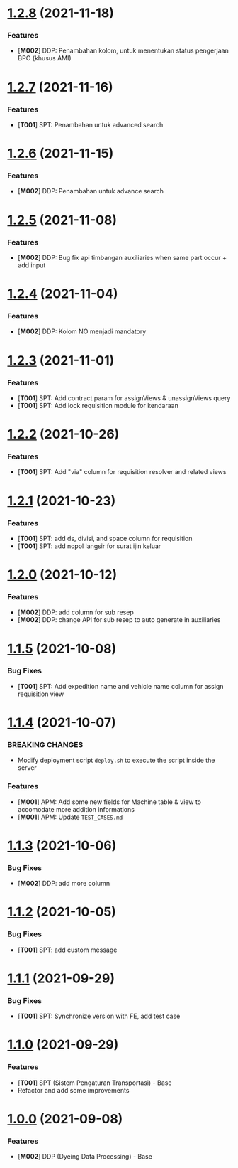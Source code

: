 <a name="1.2.8"></a>
# [1.2.8](https://gitlab.com/atjdev/ezio-api/-/merge_requests/61) (2021-11-18)

### Features

* [**M002**] DDP: Penambahan kolom, untuk menentukan status pengerjaan BPO (khusus AMI)

<a name="1.2.7"></a>
# [1.2.7](https://gitlab.com/atjdev/ezio-api/-/merge_requests/59) (2021-11-16)

### Features

* [**T001**] SPT: Penambahan untuk advanced search

<a name="1.2.6"></a>
# [1.2.6](https://gitlab.com/atjdev/ezio-api/-/merge_requests/57) (2021-11-15)

### Features

* [**M002**] DDP: Penambahan untuk advance search

<a name="1.2.5"></a>
# [1.2.5](https://gitlab.com/atjdev/ezio-api/-/merge_requests/55) (2021-11-08)

### Features

* [**M002**] DDP: Bug fix api timbangan auxiliaries when same part occur + add input

<a name="1.2.4"></a>
# [1.2.4](https://gitlab.com/atjdev/ezio-api/-/merge_requests/53) (2021-11-04)

### Features

* [**M002**] DDP: Kolom NO menjadi mandatory


<a name="1.2.3"></a>
# [1.2.3](https://gitlab.com/atjdev/ezio-api/-/merge_requests/51) (2021-11-01)

### Features

* [**T001**] SPT: Add contract param for assignViews & unassignViews query
* [**T001**] SPT: Add lock requisition module for kendaraan

<a name="1.2.2"></a>
# [1.2.2](https://gitlab.com/atjdev/ezio-api/-/merge_requests/49) (2021-10-26)

### Features

* [**T001**] SPT: Add "via" column for requisition resolver and related views

<a name="1.2.1"></a>
# [1.2.1](https://gitlab.com/atjdev/ezio-api/-/merge_requests/47) (2021-10-23)

### Features

* [**T001**] SPT: add ds, divisi, and space column for requisition
* [**T001**] SPT: add nopol langsir for surat ijin keluar

<a name="1.2.0"></a>
# [1.2.0](https://gitlab.com/atjdev/ezio-api/-/merge_requests/45) (2021-10-12)

### Features

* [**M002**] DDP: add column for sub resep
* [**M002**] DDP: change API for sub resep to auto generate in auxiliaries

<a name="1.1.5"></a>
# [1.1.5](https://gitlab.com/atjdev/ezio-api/-/merge_requests/43) (2021-10-08)

### Bug Fixes

* [**T001**] SPT: Add expedition name and vehicle name column for assign requisition view

<a name="1.1.4"></a>

# [1.1.4](https://gitlab.com/atjdev/ezio-api/-/merge_requests/41) (2021-10-07)

### BREAKING CHANGES

* Modify deployment script `deploy.sh` to execute the script inside the server

### Features

* [**M001**] APM: Add some new fields for Machine table & view to accomodate more addition informations
* [**M001**] APM: Update `TEST_CASES.md`

<a name="1.1.3"></a>
# [1.1.3](https://gitlab.com/atjdev/ezio-api/-/merge_requests/39) (2021-10-06)

### Bug Fixes

* [**M002**] DDP: add more column

<a name="1.1.2"></a>
# [1.1.2](https://gitlab.com/atjdev/ezio-api/-/merge_requests/37) (2021-10-05)

### Bug Fixes

* [**T001**] SPT: add custom message

<a name="1.1.1"></a>
# [1.1.1](https://gitlab.com/atjdev/ezio-web/-/merge_requests/16) (2021-09-29)

### Bug Fixes

* [**T001**] SPT: Synchronize version with FE, add test case

<a name="1.1.0"></a>
# [1.1.0](https://gitlab.com/atjdev/ezio-api/-/merge_requests/31) (2021-09-29)

### Features

* [**T001**] SPT (Sistem Pengaturan Transportasi) - Base
* Refactor and add some improvements

<a name="1.0.0"></a>
# [1.0.0](https://gitlab.com/atjdev/ezio-api/-/merge_requests/24) (2021-09-08)

### Features

* [**M002**] DDP (Dyeing Data Processing) - Base
